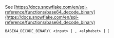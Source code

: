 See [https://docs.snowflake.com/en/sql-reference/functions/base64_decode_binary](https://docs.snowflake.com/en/sql-reference/functions/base64_decode_binary)
```
BASE64_DECODE_BINARY( <input> [ , <alphabet> ] )
```
